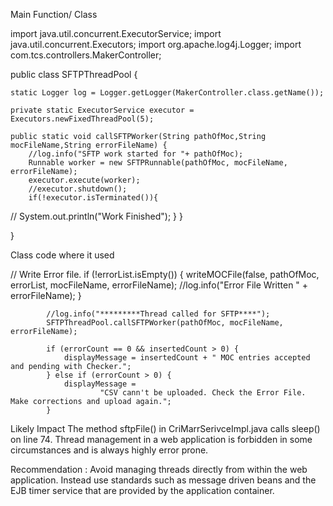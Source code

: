 



   Main Function/ Class 

import java.util.concurrent.ExecutorService;
import java.util.concurrent.Executors;
import org.apache.log4j.Logger;
import com.tcs.controllers.MakerController;

public class SFTPThreadPool {
	
	static Logger log = Logger.getLogger(MakerController.class.getName());
	
	private static ExecutorService executor = Executors.newFixedThreadPool(5);

	public static void callSFTPWorker(String pathOfMoc,String mocFileName,String errorFileName) {
		//log.info("SFTP work started for "+ pathOfMoc);
		Runnable worker = new SFTPRunnable(pathOfMoc, mocFileName, errorFileName);
		executor.execute(worker);
		//executor.shutdown();
		if(!executor.isTerminated()){
//			System.out.println("Work Finished");
		}
	}

}

Class code where it used

 
 // Write Error file.
			if (!errorList.isEmpty()) {
				writeMOCFile(false, pathOfMoc, errorList, mocFileName, errorFileName);
				//log.info("Error File Written " + errorFileName);
			}

			//log.info("*********Thread called for SFTP****");
			SFTPThreadPool.callSFTPWorker(pathOfMoc, mocFileName, errorFileName);

			if (errorCount == 0 && insertedCount > 0) {
				displayMessage = insertedCount + " MOC entries accepted and pending with Checker.";
			} else if (errorCount > 0) {
				displayMessage =
						"CSV cann't be uploaded. Check the Error File. Make corrections and upload again.";
			}

   Likely Impact
The method sftpFile() in CriMarrSerivceImpl.java calls sleep()  on line 74. Thread management in a web application is forbidden in some circumstances and is always highly error prone.


Recommendation : Avoid managing threads directly from within the web application. Instead use standards such as message driven beans and the EJB timer service that are provided by the application container.
